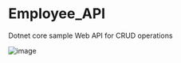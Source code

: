 # Employee_API
Dotnet core  sample Web API for CRUD operations

![image](https://github.com/Chamaxonline/Employee_API/assets/14096914/9c93f03a-a7cc-49b8-acf5-156c0c10a882)

